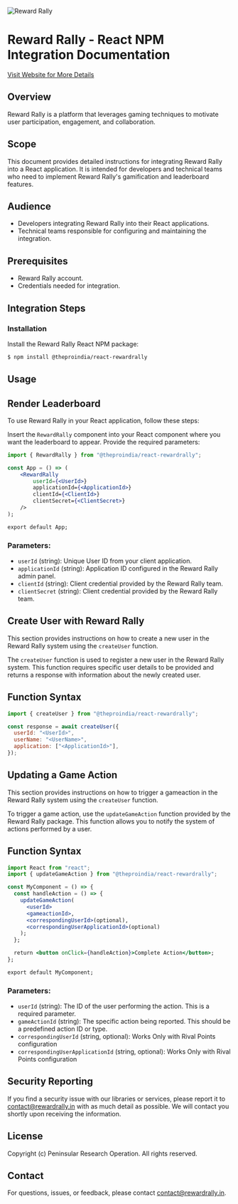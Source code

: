![Reward Rally](https://rewardrally.in/assets/favicon.svg)

# Reward Rally - React NPM Integration Documentation

[Visit Website for More Details](https://www.rewardrally.in/)

## Overview

Reward Rally is a platform that leverages gaming techniques to motivate user participation, engagement, and collaboration.

## Scope

This document provides detailed instructions for integrating Reward Rally into a React application. It is intended for developers and technical teams who need to implement Reward Rally's gamification and leaderboard features.

## Audience

- Developers integrating Reward Rally into their React applications.
- Technical teams responsible for configuring and maintaining the integration.

## Prerequisites

- Reward Rally account.
- Credentials needed for integration.

## Integration Steps

### Installation

Install the Reward Rally React NPM package:

```bash
$ npm install @theproindia/react-rewardrally
```

## Usage

## Render Leaderboard

To use Reward Rally in your React application, follow these steps:

Insert the `RewardRally` component into your React component where you want the leaderboard to appear. Provide the required parameters:

```jsx
import { RewardRally } from "@theproindia/react-rewardrally";

const App = () => (
    <RewardRally
        userId={<UserId>}
        applicationId={<ApplicationId>}
        clientId={<ClientId>}
        clientSecret={<ClientSecret>}
    />
);

export default App;
```

### Parameters:

- `userId` (string): Unique User ID from your client application.
- `applicationId` (string): Application ID configured in the Reward Rally admin panel.
- `clientId` (string): Client credential provided by the Reward Rally team.
- `clientSecret` (string): Client credential provided by the Reward Rally team.

## Create User with Reward Rally

This section provides instructions on how to create a new user in the Reward Rally system using the `createUser` function.

The `createUser` function is used to register a new user in the Reward Rally system. This function requires specific user details to be provided and returns a response with information about the newly created user.

## Function Syntax

```jsx
import { createUser } from "@theproindia/react-rewardrally";

const response = await createUser({
  userId: "<UserId>",
  userName: "<UserName>",
  application: ["<ApplicationId>"],
});
```

## Updating a Game Action

This section provides instructions on how to trigger a gameaction in the Reward Rally system using the `createUser` function.

To trigger a game action, use the `updateGameAction` function provided by the Reward Rally package. This function allows you to notify the system of actions performed by a user.

## Function Syntax

```jsx
import React from "react";
import { updateGameAction } from "@theproindia/react-rewardrally";

const MyComponent = () => {
  const handleAction = () => {
    updateGameAction(
      <userId>
      <gameactionId>,
      <correspondingUserId>(optional),
      <correspondingUserApplicationId>(optional)
    );
  };

  return <button onClick={handleAction}>Complete Action</button>;
};

export default MyComponent;
```

### Parameters:

- `userId` (string): The ID of the user performing the action. This is a required parameter.
- `gameActionId` (string): The specific action being reported. This should be a predefined action ID or type.
- `correspondingUserId` (string, optional): Works Only with Rival Points configuration
- `correspondingUserApplicationId` (string, optional): Works Only with Rival Points configuration

## Security Reporting

If you find a security issue with our libraries or services, please report it to [contact@rewardrally.in](mailto:contact@rewardrally.in) with as much detail as possible. We will contact you shortly upon receiving the information.

## License

Copyright (c) Peninsular Research Operation. All rights reserved.

## Contact

For questions, issues, or feedback, please contact [contact@rewardrally.in](mailto:contact@rewardrally.in).


